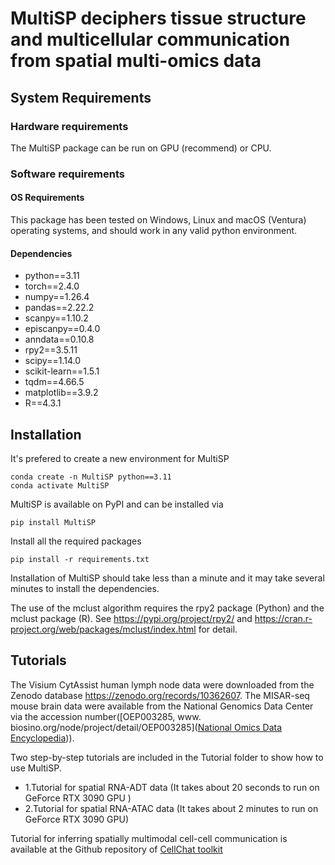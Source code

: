 # MultiSP deciphers tissue structure and multicellular communication from spatial multi-omics data 

## System Requirements

### Hardware requirements

The  MultiSP package can be run on GPU (recommend) or CPU.

### Software requirements

#### OS Requirements

This package has been tested on Windows, Linux and macOS (Ventura) operating systems, and should work in any valid python environment. 

#### Dependencies

* python==3.11
* torch==2.4.0
* numpy==1.26.4
* pandas==2.22.2
* scanpy==1.10.2
* episcanpy==0.4.0
* anndata==0.10.8
* rpy2==3.5.11
* scipy==1.14.0
* scikit-learn==1.5.1
* tqdm==4.66.5
* matplotlib==3.9.2
* R==4.3.1

## Installation

It's prefered to create a new environment for MultiSP

```
conda create -n MultiSP python==3.11
conda activate MultiSP
```

MultiSP is available on PyPI and can be installed via

```
pip install MultiSP
```

Install all the required packages

```
pip install -r requirements.txt
```

Installation of MultiSP should take less than a minute and it may take several minutes to install the dependencies.

The use of the mclust algorithm requires the rpy2 package (Python) and the mclust package (R). See https://pypi.org/project/rpy2/ and https://cran.r-project.org/web/packages/mclust/index.html for detail.

## Tutorials

The Visium CytAssist human lymph node data were downloaded from the Zenodo database https://zenodo.org/records/10362607. The MISAR-seq mouse brain data were available from the National Genomics Data Center via the accession number([OEP003285, www. biosino.org/node/project/detail/OEP003285]([National Omics Data Encyclopedia](https://www.biosino.org/node/project/detail/OEP003285))).

Two step-by-step tutorials are included in the Tutorial folder to show how to use MultiSP.

- 1.Tutorial for spatial RNA-ADT data (It takes about 20 seconds to run on GeForce RTX 3090 GPU )
- 2.Tutorial for spatial RNA-ATAC data (It takes about 2 minutes to run on GeForce RTX 3090 GPU)

Tutorial for inferring spatially multimodal cell-cell communication is available at the Github repository of [CellChat toolkit](https://github.com/jinworks/CellChat)

